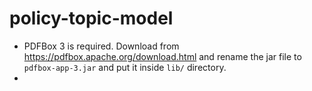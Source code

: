 # policy-topic-model

- PDFBox 3 is required. Download from https://pdfbox.apache.org/download.html and rename the jar file to `pdfbox-app-3.jar` and put it inside `lib/` directory.
- 
